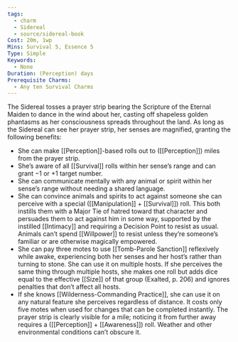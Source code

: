 ```yaml
---
tags:
  - charm
  - Sidereal
  - source/sidereal-book
Cost: 20m, 1wp
Mins: Survival 5, Essence 5
Type: Simple
Keywords:
  - None
Duration: (Perception) days
Prerequisite Charms:
  - Any ten Survival Charms
---
```

The Sidereal tosses a prayer strip bearing the Scripture of the Eternal Maiden to dance in the wind about her, casting off shapeless golden phantasms as her consciousness spreads throughout the land. As long as the Sidereal can see her prayer strip, her senses are magnified, granting the following benefits: 
-  She can make [[Perception]]-based rolls out to ([[Perception]]) miles from the prayer strip. 
-  She’s aware of all [[Survival]] rolls within her sense’s range and can grant −1 or +1 target number. 
-  She can communicate mentally with any animal or spirit within her sense’s range without needing a shared language. 
-  She can convince animals and spirits to act against someone she can perceive with a special ([[Manipulation]] + [[Survival]]) roll. This both instills them with a Major Tie of hatred toward that character and persuades them to act against him in some way, supported by the instilled [[Intimacy]] and requiring a Decision Point to resist as usual. Animals can’t spend [[Willpower]] to resist unless they’re someone’s familiar or are otherwise magically empowered. 
-  She can pay three motes to use [[Tomb-Parole Sanction]] reflexively while awake, experiencing both her senses and her host’s rather than turning to stone. She can use it on multiple hosts. If she perceives the same thing through multiple hosts, she makes one roll but adds dice equal to the effective [[Size]] of that group (Exalted, p. 206) and ignores penalties that don’t affect all hosts. 
-  If she knows [[Wilderness-Commanding Practice]], she can use it on any natural feature she perceives regardless of distance. It costs only five motes when used for changes that can be completed instantly. The prayer strip is clearly visible for a mile; noticing it from further away requires a ([[Perception]] + [[Awareness]]) roll. Weather and other environmental conditions can’t obscure it. 
